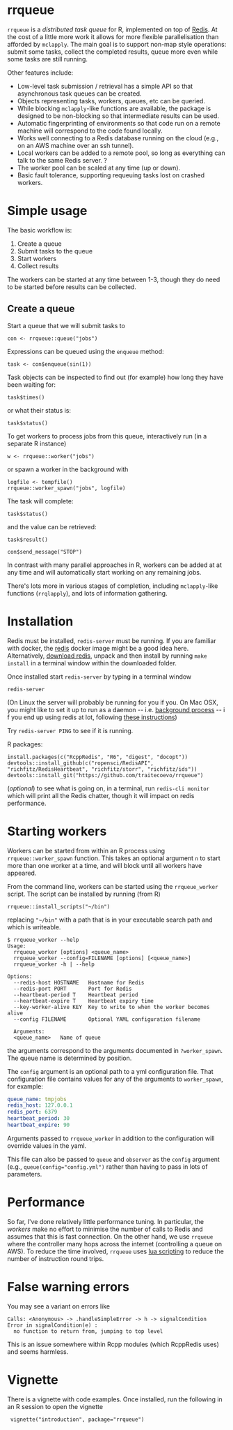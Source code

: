 # rrqueue

`rrqueue` is a *distributed task queue* for R, implemented on top of  [Redis](http://redis.io).  At the cost of a little more work it allows for more flexible parallelisation than afforded by `mclapply`.  The main goal is to support non-map style operations: submit some tasks, collect the completed results, queue more even while some tasks are still running.

Other features include:

* Low-level task submission / retrieval has a simple API so that asynchronous task queues can be created.
* Objects representing tasks, workers, queues, etc can be queried.
* While blocking `mclapply`-like functions are available, the package is designed to be non-blocking so that intermediate results can be used.
* Automatic fingerprinting of environments so that code run on a remote machine will correspond to the code found locally.
* Works well connecting to a Redis database running on the cloud (e.g., on an AWS machine over an ssh tunnel).
* Local workers can be added to a remote pool, so long as everything can talk to the same Redis server.
?
* The worker pool can be scaled at any time (up or down).
* Basic fault tolerance, supporting requeuing tasks lost on crashed workers.

# Simple usage

The basic workflow is:

1. Create a queue
2. Submit tasks to the queue
3. Start workers
4. Collect results

The workers can be started at any time between 1-3, though they do need to be started before results can be collected.

## Create a queue

Start a queue that we will submit tasks to
```
con <- rrqueue::queue("jobs")
```

Expressions can be queued using the `enqueue` method:

```
task <- con$enqueue(sin(1))
```

Task objects can be inspected to find out (for example) how long they have been waiting for:

```
task$times()
```

or what their status is:

```
task$status()
```

To get workers to process jobs from this queue, interactively run (in a separate R instance)

```
w <- rrqueue::worker("jobs")
```

or spawn a worker in the background with

```
logfile <- tempfile()
rrqueue::worker_spawn("jobs", logfile)
```

The task will complete:

```
task$status()
```

and the value can be retrieved:

```
task$result()
```

```
con$send_message("STOP")
```

In contrast with many parallel approaches in R, workers can be added at at any time and will automatically start working on any remaining jobs.

There's lots more in various stages of completion, including `mclapply`-like functions (`rrqlapply`), and lots of information gathering.

# Installation

Redis must be installed, `redis-server` must be running.  If you are familiar with docker, the [redis](https://registry.hub.docker.com/_/redis/) docker image might be a good idea here. Alternatively, [download redis](http://redis.io/download), unpack and then install by running `make install` in a terminal window within the downloaded folder.

Once installed start `redis-server` by typing in a terminal window

```
redis-server
```
(On Linux the server will probably be running for you if you. On Mac OSX, you might like to set it up to run as a daemon -- i.e. [background process](https://en.wikipedia.org/wiki/Daemon_(computing)) -- i f you end up using redis at lot, following [these instructions](http://naleid.com/blog/2011/03/05/running-redis-as-a-user-daemon-on-osx-with-launchd))

 Try `redis-server PING` to see if it is running.

R packages:

```
install.packages(c("RcppRedis", "R6", "digest", "docopt"))
devtools::install_github(c("ropensci/RedisAPI", "richfitz/RedisHeartbeat", "richfitz/storr", "richfitz/ids"))
devtools::install_git("https://github.com/traitecoevo/rrqueue")
```

(*optional*) to see what is going on, in a terminal, run `redis-cli monitor` which will print all the Redis chatter, though it will impact on redis performance.

# Starting workers

Workers can be started from within an R process using `rrqueue::worker_spawn` function.  This takes an optional argument `n` to start more than one worker at a time, and will block until all workers have appeared.

From the command line, workers can be started using the `rrqueue_worker` script.  The script can be installed by running (from R)

```
rrqueue::install_scripts("~/bin")
```

replacing `"~/bin"` with a path that is in your executable search path and which is writeable.

```
$ rrqueue_worker --help
Usage:
  rrqueue_worker [options] <queue_name>
  rrqueue_worker --config=FILENAME [options] [<queue_name>]
  rrqueue_worker -h | --help

Options:
  --redis-host HOSTNAME   Hostname for Redis
  --redis-port PORT       Port for Redis
  --heartbeat-period T    Heartbeat period
  --heartbeat-expire T    Heartbeat expiry time
  --key-worker-alive KEY  Key to write to when the worker becomes alive
  --config FILENAME       Optional YAML configuration filename

  Arguments:
  <queue_name>   Name of queue
```

the arguments correspond to the arguments documented in `?worker_spawn`.  The queue name is determined by position.

The `config` argument is an optional path to a yml configuration file.  That configuration file contains values for any of the arguments to `worker_spawn`, for example:

```yaml
queue_name: tmpjobs
redis_host: 127.0.0.1
redis_port: 6379
heartbeat_period: 30
heartbeat_expire: 90
```

Arguments passed to `rrqueue_worker` in addition to the configuration will override values in the yaml.

This file can also be passed to `queue` and `observer` as the `config` argument (e.g., `queue(config="config.yml")` rather than having to pass in lots of parameters.

# Performance

So far, I've done relatively little performance tuning.  In particular, the *workers* make no effort to minimise the number of calls to Redis and assumes that this is fast connection.  On the other hand, we use `rrqueue` where the controller many hops across the internet (controlling a queue on AWS).  To reduce the time involved, `rrqueue` uses [lua scripting](https://en.wikipedia.org/wiki/Lua_(programming_language)) to reduce the number of instruction round trips.

# False warning errors

You may see a variant on errors like

```
Calls: <Anonymous> -> .handleSimpleError -> h -> signalCondition
Error in signalCondition(e) :
  no function to return from, jumping to top level
```

This is an issue somewhere within Rcpp modules (which RcppRedis uses) and seems harmless.

# Vignette

There is a vignette with code examples. Once installed, run the following in an R session to open the vignette

```
 vignette("introduction", package="rrqueue")
```
